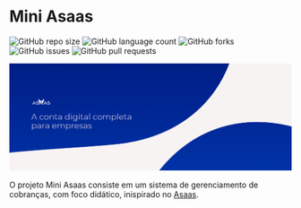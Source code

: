# Mini Asaas

![GitHub repo size](https://img.shields.io/github/repo-size/vymartinez/mini-asaas?style=for-the-badge)
![GitHub language count](https://img.shields.io/github/languages/count/vymartinez/mini-asaas?style=for-the-badge)
![GitHub forks](https://img.shields.io/github/forks/vymartinez/mini-asaas?style=for-the-badge)
![GitHub issues](https://img.shields.io/github/issues/vymartinez/mini-asaas?style=for-the-badge)
![GitHub pull requests](https://img.shields.io/github/issues-pr/vymartinez/mini-asaas?style=for-the-badge)


<img src="asaas.png" alt="Imagem Asaas">

<p>
    O projeto Mini Asaas consiste em um sistema de gerenciamento de cobranças, com foco didático, inispirado no <a href='https://www.asaas.com/' target='_blank'>Asaas</a>.
</p>